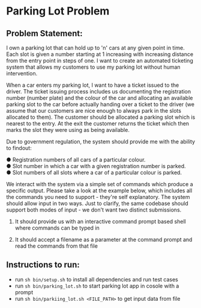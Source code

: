 # Parking Lot Problem

## Problem Statement:

I own a parking lot that can hold up to 'n' cars at any given point in time. Each slot is
given a number starting at 1 increasing with increasing distance from the entry point
in steps of one. I want to create an automated ticketing system that allows my
customers to use my parking lot without human intervention. </br>

When a car enters my parking lot, I want to have a ticket issued to the driver. The
ticket issuing process includes us documenting the registration number (number
plate) and the colour of the car and allocating an available parking slot to the car
before actually handing over a ticket to the driver (we assume that our customers are
nice enough to always park in the slots allocated to them). The customer should be
allocated a parking slot which is nearest to the entry. At the exit the customer returns
the ticket which then marks the slot they were using as being available. </br>

Due to government regulation, the system should provide me with the ability to findout: <br />

● Registration numbers of all cars of a particular colour. <br />
● Slot number in which a car with a given registration number is parked. <br />
● Slot numbers of all slots where a car of a particular colour is parked.<br />

We interact with the system via a simple set of commands which produce a specific
output. Please take a look at the example below, which includes all the commands
you need to support - they're self explanatory. The system should allow input in two
ways. Just to clarify, the same codebase should support both modes of input - we
don't want two distinct submissions. </br>

1) It should provide us with an interactive command prompt based shell where
commands can be typed in </br>

2) It should accept a filename as a parameter at the command prompt and read the
commands from that file </br>

## Instructions to run: 

- run `sh bin/setup.sh` to install all dependencies and run test cases
- run `sh bin/parking_lot.sh` to start parking lot app in cosole with a prompt
- run `sh bin/parkiing_lot.sh <FILE_PATH>` to get input data from file

<br/>